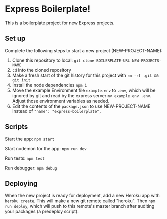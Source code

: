 # Express Boilerplate!

This is a boilerplate project for new Express projects.

## Set up

Complete the following steps to start a new project (NEW-PROJECT-NAME):

1. Clone this repository to local: `git clone BOILERPLATE-URL NEW-PROJECTS-NAME`
2. `cd` into the cloned repository
3. Make a fresh start of the git history for this project with `rm -rf .git && git init`
4. Install the node dependencies `npm i`
5. Move the example Environment file `example.env` to `.env`, which will be ignored by git and read by the express server `mv example.env .env`. Adjust those environment variables as needed.
6. Edit the contents of the `package.json` to use NEW-PROJECT-NAME instead of `"name": "express-boilerplate",`

## Scripts

Start the app: `npm start`

Start nodemon for the app: `npm run dev`

Run tests: `npm test`

Run debugger: `npm debug`

## Deploying

When the new project is ready for deployment, add a new Heroku app with `heroku create`. This will make a new git remote called "heroku". Then `npm run deploy`, which will push to this remote's master branch after auditing your packages (a predeploy script).
